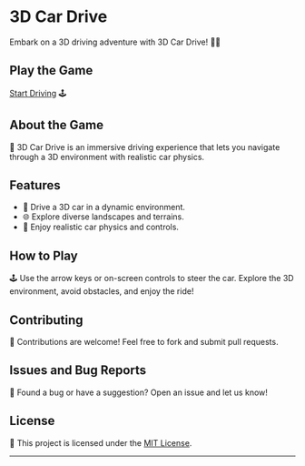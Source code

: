 # 3D Car Drive

Embark on a 3D driving adventure with 3D Car Drive! 🚗🌐

## Play the Game

[Start Driving](https://aryan0-1maurya.github.io/3D-Car-Drive/) 🕹️

## About the Game

📜 3D Car Drive is an immersive driving experience that lets you navigate through a 3D environment with realistic car physics.

## Features

- 🚗 Drive a 3D car in a dynamic environment.
- 🌐 Explore diverse landscapes and terrains.
- 🌟 Enjoy realistic car physics and controls.

## How to Play

🕹️ Use the arrow keys or on-screen controls to steer the car. Explore the 3D environment, avoid obstacles, and enjoy the ride!



## Contributing

🤝 Contributions are welcome! Feel free to fork and submit pull requests.

## Issues and Bug Reports

🐛 Found a bug or have a suggestion? Open an issue and let us know!

## License

📄 This project is licensed under the [MIT License](LICENSE).

---
